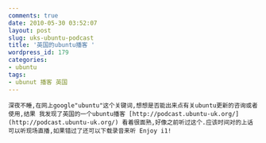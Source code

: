 ```yaml
---
comments: true
date: 2010-05-30 03:52:07
layout: post
slug: uks-ubuntu-podcast
title: '英国的ubuntu播客 '
wordpress_id: 179
categories:
- ubuntu
tags:
- ubunut 播客 英国
---
```



	深夜不睡,在网上google"ubuntu"这个关键词,想想是否能出来点有关ubuntu更新的咨询或者使用,结果 我发现了英国的一个ubuntu播客 [http://podcast.ubuntu-uk.org/](http://podcast.ubuntu-uk.org/) 看着很面熟,好像之前听过这个.应该时间对的上话可以听现场直播,如果错过了还可以下载录音来听 Enjoy i1!




